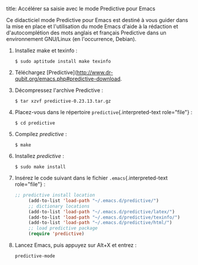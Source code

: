 title: Accélérer sa saisie avec le mode Predictive pour Emacs

Ce didacticiel mode Predictive pour Emacs est destiné à vous guider dans
la mise en place et l\'utilisation du mode Emacs d\'aide à la rédaction
et d\'autocomplétion des mots anglais et français Predictive dans un
environnement GNU/Linux (en l\'occurrence, Debian).

1.  Installez make et texinfo :

    ``` console
    $ sudo aptitude install make texinfo
    ```

2.  Téléchargez
    \[Predictive\](<http://www.dr-qubit.org/emacs.php#predictive-download>.

3.  Décompressez l\'archive Predictive :

    ``` console
    $ tar xzvf predictive-0.23.13.tar.gz
    ```

4.  Placez-vous dans le répertoire `predictive`{.interpreted-text
    role="file"} :

    ``` console
    $ cd predictive
    ```

5.  Compilez *predictive* :

    ``` console
    $ make
    ```

6.  Installez *predictive* :

    ``` console
    $ sudo make install
    ```

7.  Insérez le code suivant dans le fichier `.emacs`{.interpreted-text
    role="file"} :

    ``` cl
    ;; predictive install location
         (add-to-list 'load-path "~/.emacs.d/predictive/")
         ;; dictionary locations
         (add-to-list 'load-path "~/.emacs.d/predictive/latex/")
         (add-to-list 'load-path "~/.emacs.d/predictive/texinfo/")
         (add-to-list 'load-path "~/.emacs.d/predictive/html/")
         ;; load predictive package
         (require 'predictive)
    ```

8.  Lancez Emacs, puis appuyez sur Alt+X et entrez :

    ``` cl
    predictive-mode
    ```
